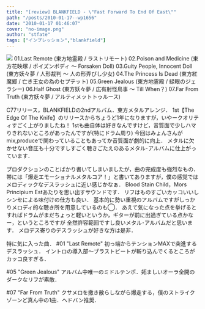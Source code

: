 ```yaml
---
title: "[review] BLANKFIELD - \"Fast Forward To End Of East\""
path: "/posts/2010-01-17--wp1656"
date: "2010-01-17 01:46:07"
cover: "no-image.png"
author: "stfate"
tags: ["インプレッション","blankfield"]
---
```



<a href="http://blankfield.but.jp/bfcd-0002/" target="_blank"><img src="http://blankfield.but.jp/bfcd-0002/image/banner_l.png"  /></a>
01.Last Remote (東方地霊殿 / ラストリモート)
02.Poison and Medicine (東方花映塚 / ポイズンボディ ～ Forsaken Doll)
03.Guity People, Innocent Doll (東方妖々夢 / 人形裁判 ～ 人の形弄びし少女)
04.The Princess Is Dead (東方紅魔郷 / 亡き王女の為のセプテット)
05.Green Jealous (東方地霊殿 / 緑眼のジェラシー)
06.Half Ghost (東方妖々夢 / 広有射怪鳥事 ～ Till When？)
07.Far From Truth (東方妖々夢 / アルティメットトゥルース)

<!--more-->
<p style="margin-top:15px">C77リリース，BLANKFIELDの2ndアルバム．東方メタルアレンジ．
1st【The Edge Of The Knife】のリリースからちょうど1年になりますが，いやークオリティすごく上がりましたね！
1stも曲自体は好きなんですけど，音質面で少しハマりきれないところがあったんですが(特にドラム周り)
今回はみょんさんがmix,produceで関わっていることもあってか音質面が劇的に向上．
メタルに欠かせない音圧も十分ですしすごく聴きごたえのあるメタル･アルバムに仕上がっています．</p>

<p style="margin-top:15px">プロダクションのことばかり書いてしまいましたが，曲の完成度も強烈なもの．
帯には「爆走エモーショナルメタルコア！」と書いてありますが，僕の感覚ではメロディックなデスラッシュに近い感じかなぁ．
Blood Stain Child，Mors Principium Estあたりを思い出すサウンドです．
リフはものすごいカッコいいしシンセによる味付けの仕方も良い．
基本的に勢い重視のアルバムですがしっかりメロディ的な聴き所を用意しているのも◯．
あえて気になった点を挙げるとすればドラムがまだちょっと軽いというか，ギターが前に出過ぎている点かなー，というところですが
全然許容範囲ですし良いメタル･アルバムだと思います．
メロデス寄りのデスラッシュが好きな方は是非．</p>

<p style="margin-top:15px">特に気に入った曲．
#01 "Last Remote"
初っ端からテンションMAXで突進するデスラッシュ．
イントロの導入部～ブラストビートが斬り込んでくるところがカッコ良すぎる．

#05 "Green Jealous"
アルバム中唯一のミドルテンポ．妬ましいオーラ全開のダークなリフが素敵．

#07 "Far From Truth"
クサメロを撒き散らしながら爆走する，僕のストライクゾーンど真ん中の1曲．ヘドバン推奨．</p>